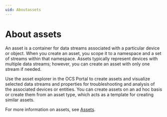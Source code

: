 ```yaml
---
uid: Aboutassets
---
```


# About assets

An asset is a container for data streams associated with a particular device or object. When you create an asset, you scope it to a namespace and a set of streams within that namespace. Assets typically represent devices with multiple data streams; however, you can create an asset with only one stream if needed. 

Use the asset explorer in the OCS Portal to create assets and visualize selected data streams and properties for troubleshooting and analysis of the associated devices or entities. You can create assets on an ad hoc basis or create them from an asset type, which acts as a template for creating similar assets.

For more information on assets, see [Assets](xref:WhatOCSdoes#assets).

